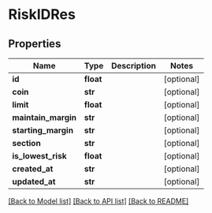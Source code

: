 # RiskIDRes

## Properties
Name | Type | Description | Notes
------------ | ------------- | ------------- | -------------
**id** | **float** |  | [optional] 
**coin** | **str** |  | [optional] 
**limit** | **float** |  | [optional] 
**maintain_margin** | **str** |  | [optional] 
**starting_margin** | **str** |  | [optional] 
**section** | **str** |  | [optional] 
**is_lowest_risk** | **float** |  | [optional] 
**created_at** | **str** |  | [optional] 
**updated_at** | **str** |  | [optional] 

[[Back to Model list]](../README.md#documentation-for-models) [[Back to API list]](../README.md#documentation-for-api-endpoints) [[Back to README]](../README.md)


